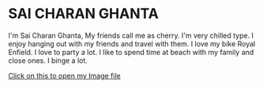 # SAI CHARAN GHANTA
I'm Sai Charan Ghanta, My friends call me as cherry. I'm very chilled type. I enjoy hanging out with my friends and travel with them. I love my bike Royal Enfield. I love to party a lot. I like to spend time at beach with my family and close ones. I binge a lot. 

[Click on this to open my Image file](173219-vizag.jpg)